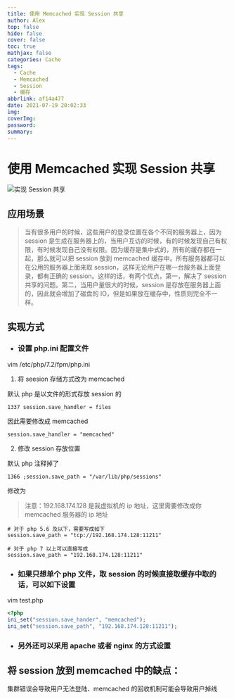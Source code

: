 ```yaml
---
title: 使用 Memcached 实现 Session 共享
author: Alex
top: false
hide: false
cover: false
toc: true
mathjax: false
categories: Cache
tags:
  - Cache
  - Memcached
  - Session
  - 缓存
abbrlink: af14a477
date: 2021-07-19 20:02:33
img:
coverImg:
password:
summary:
---
```


# 使用 Memcached 实现 Session 共享

![实现 Session 共享](https://upload-images.jianshu.io/upload_images/14623749-7b30b73812fde12f.png?imageMogr2/auto-orient/strip%7CimageView2/2/w/1240)

## 应用场景
> 当有很多用户的时候，这些用户的登录位置在各个不同的服务器上，因为 session 是生成在服务器上的，当用户互访的时候，有的时候发现自己有权限，有时候发现自己没有权限。因为缓存是集中式的，所有的缓存都在一起，那么就可以把 session 放到 memcached 缓存中。所有服务器都可以在公用的服务器上面来取 session，这样无论用户在哪一台服务器上面登录，都有正确的 session。这样的话，有两个优点，第一，解决了 session 共享的问题。第二，当用户量很大的时候，session 是存放在服务器上面的，因此就会增加了磁盘的 IO，但是如果放在缓存中，性质则完全不一样。

## 实现方式

- ### 设置 php.ini 配置文件

vim /etc/php/7.2/fpm/php.ini

1. 将 seesion 存储方式改为 memcached

默认 php 是以文件的形式存放 session 的

```
1337 session.save_handler = files
```

因此需要修改成 memcached

```
session.save_handler = "memcached"
```

2. 修改 session 存放位置

默认 php 注释掉了

```
1366 ;session.save_path = "/var/lib/php/sessions"
```

修改为

> 注意：192.168.174.128 是我虚拟机的 ip 地址，这里需要修改成你 memcached 服务器的 ip 地址

```
# 对于 php 5.6 及以下，需要写成如下
session.save_path = "tcp://192.168.174.128:11211"

# 对于 php 7 以上可以直接写成
session.save_path = "192.168.174.128:11211"
```

- ### 如果只想单个 php 文件，取 session 的时候直接取缓存中取的话，可以如下设置

vim test.php

```php
<?php
ini_set("session.save_hander", "memcached");
ini_set("session.save_path", "192.168.174.128:11211");
```

- ### 另外还可以采用 apache 或者 nginx 的方式设置


## 将 session 放到 memcached 中的缺点：
集群错误会导致用户无法登陆、memcached 的回收机制可能会导致用户掉线
